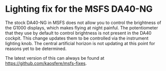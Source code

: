 # Lighting fix for the MSFS DA40-NG

The stock DA40-NG in MSFS does not allow you to control the brightness of the G1000 displays, which makes flying at night painful.  The potentiometer that they use by default to control brightness is not present in the DA40 cockpit.  This change updates them to be controlled via the instrument lighting knob.  The central artificial horizon is not updating at this point for reasons yet to be determined.

The latest version of this can always be found at https://github.com/kaosfere/msfs-fixes.
